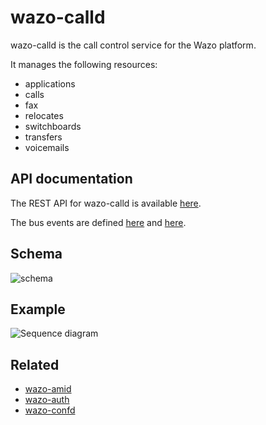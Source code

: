# wazo-calld

wazo-calld is the call control service for the Wazo platform.

It manages the following resources:

* applications
* calls
* fax
* relocates
* switchboards
* transfers
* voicemails

## API documentation

The REST API for wazo-calld is available [here](/documentation/api/application.html#tag/applications).

The bus events are defined [here](https://github.com/wazo-platform/wazo-calld/blob/master/wazo_calld/plugins/calls/events.yml) and [here](https://github.com/wazo-platform/wazo-calld/blob/master/wazo_calld/plugins/switchboards/events.yml).

## Schema

![schema](diagram.svg)

## Example

![Sequence diagram](sequence-diagram.svg)

## Related

* [wazo-amid](amid.html)
* [wazo-auth](authentication.html)
* [wazo-confd](configuration.html)
